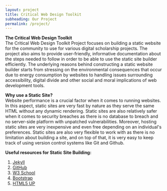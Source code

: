```yaml
---
layout: project
title: Critical Web Design Toolkit
subheading: Our Project
permalink: /project/
---
```


**The Critical Web Design Toolkit**  <br>
The Critical Web Design Toolkit Project focuses on building a static website for the community to use for various digital scholarship projects. The project also aims to provide user-friendly, informative documentation about the steps needed to follow in order to be able to use the static site builder efficiently. The underlying reasons behind constructing a static website builder starts from stressing on the environmental consequences that occur due to energy consumption by websites to handling issues surrounding accessibility, digital divide and other social and moral implications of web development tools.

 **Why use a Static Site?**  <br>
Website performance is a crucial factor when it comes to running websites. In this aspect, static sites are very fast by nature as they serve the same HTML without any dynamic rendering. Static sites are also relatively safer when it comes to security breaches as there is no database to breach and no server-side platform with unpatched vulnerabilities. Moreover, hosting static sites are very inexpensive and even free depending on an individual's preferences. Static sites are also very flexible to work with as there is no limitation about building a site, and on top of that, it is very easy to keep track of using version control systems like Git and Github.

**Useful resources for Static Site Building:**
1. [Jekyll](https://jekyllrb.com/)
2. [GitHub](https://github.com/)
3. [W3 School](https://www.w3schools.com/)
4. [Bootstrap](https://getbootstrap.com/docs/5.2/getting-started/introduction/)
5. [HTML5 UP](https://html5up.net/)
